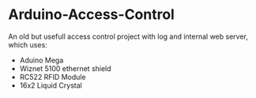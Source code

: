 # Arduino-Access-Control
An old but usefull access control project with log and internal web server, which uses:
* Aduino Mega
* Wiznet 5100 ethernet shield
* RC522 RFID Module
* 16x2 Liquid Crystal
